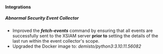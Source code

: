 
#### Integrations
##### Abnormal Security Event Collector
- Improved the ***fetch-events*** command by ensuring that all events are successfully sent to the XSIAM server **prior to** setting the details of the last run within the event collector's scope.
- Upgraded the Docker image to: *demisto/python3:3.10.11.56082*
